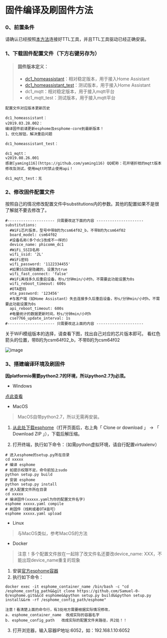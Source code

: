 # 固件编译及刷固件方法
### 0、前置条件
请确认已经按照[本方法](https://github.com/Samuel-0-0/phicomm_dc1-esphome/tree/master/cookbook)连接好TTL工具，并且TTL工具驱动已经正确安装。

### 1、下载固件配置文件（下方右键另存为）
> ####   固件版本定义：
> - [dc1_homeassistant](https://github.com/Samuel-0-0/phicomm_dc1-esphome/raw/master/yaml/dc1_homeassistant.yaml)：相对稳定版本，用于接入Home Assistant
> - [dc1_homeassistant_test](https://github.com/Samuel-0-0/phicomm_dc1-esphome/raw/master/yaml/dc1_homeassistant_test.yaml)：测试版本，用于接入Home Assistant
> - dc1_mqtt：相对稳定版本，用于接入mqtt平台
> - dc1_mqtt_test：测试版本，用于接入mqtt平台


```
配置文件对应版本更新历史

dc1_homeassistant：
v2019.03.28.002：
编译固件前请更新esphome及esphome-core到最新版本！
1、优化按钮，解决重启问题

dc1_homeassistant_test：

dc1_mqtt：
v2019.08.26.001
感谢[yaming116](https://github.com/yaming116) QQ昵称：花开堪折枝的mqtt版本修改及测试，使用mqtt时禁止使用api！

dc1_mqtt_test：无

```

### 2、修改固件配置文件
按照自己的情况修改配置文件中substitutions内的参数。其他的配置如果不是很了解就不要去修改了。

```
#--------------------- 只需要改这下面的内容 ---------------------
substitutions:
  #WiFi芯片版本，型号中带B的为csm64f02_b，不带B的为csm64f02
  board_model: csm64f02
  #设备名称(多个dc1改成不一样的)
  device_name: phicomm_dc1
  #WiFi_SSID名称
  wifi_ssid: '2L'
  #WiFi密码
  wifi_password: '1122334455'
  #如果SSID是隐藏的，设置为true
  wifi_fast_connect: 'false'
  #WiFi离线多久后重启设备，秒s/分钟min/小时h，不需要此功能设置为0s
  wifi_reboot_timeout: 600s
  #OTA密码
  ota_password: '123456'
  #与客户端（如Home Assistant）失去连接多久后重启设备，秒s/分钟min/小时h，不需要此功能设置为0s
  api_reboot_timeout: 600s
  #电量统计的数据更新时间，秒s/分钟min/小时h
  cse7766_update_interval: 1s
#--------------------- 只需要改这上面的内容 ---------------------
```

关于WiFi模组版本的选择，请查看下图，找出自己对应的芯片版本即可。
看红色箭头的位置，带B的为csm64f02_b，不带B的为csm64f02

![image](https://github.com/Samuel-0-0/phicomm_dc1-esphome/blob/master/yaml/%E6%A8%A1%E7%BB%84%E5%9E%8B%E5%8F%B7%E9%80%89%E6%8B%A9.jpg?raw=true)

### 3、搭建编译环境及刷固件
**因platformio需要python2.7的环境，所以python2.7为必须。**
- Windows

[点此查看](https://github.com/Samuel-0-0/esphome-tools-dc1/tree/master)

- MacOS

> MacOS自带python2.7，所以无需再安装。

1. [从此处下载esphome](https://github.com/Samuel-0-0/esphome)（打开页面后，右上角「 Clone or download 」 → 「 Download ZIP 」），下载后解压缩。

2. 打开终端，执行如下命令：（如需python虚拟环境，请自行配置virtualenv）

```
# 进入esphome的setup.py所在目录
cd xxxxx
# 编译 esphome
# 如提示权限不足，命令前加上sudo
python setup.py build
# 安装 esphome
python setup.py install
# 进入配置文件所在目录
cd xxxxx
# 编译固件(xxxxx.yaml为你的配置文件名字)
esphome xxxxx.yaml compile
# 刷固件（线刷或者OTA皆可）
esphome xxxxx.yaml upload
```

- Linux
> 与MacOS类似，参考MacOS的方法

- Docker
> 注意！多个配置文件放在一起除了改文件名还要改device_name: XXX，不能出现device_name重复的现象
1. 安装[官方esphome容器](https://hub.docker.com/r/esphome/esphome)
2. 执行如下命令：
```
docker exec -it esphome_container_name /bin/bash -c "cd /esphome_config_path&&git clone https://github.com/Samuel-0-0/esphome.git&&cd esphome&&python setup.py build&&python setup.py install&&rm -rf /esphome_config_path/esphome"

注意！看清楚上面的命令行，有3处地方需要根据实际情况修改，
a. esphome_container_name  改成实际的容器名字
b. esphome_config_path   改成实际的配置文件夹路径，共2处！！
```
3. 打开浏览器，输入容器IP地址:6052，如：192.168.1.10:6052


